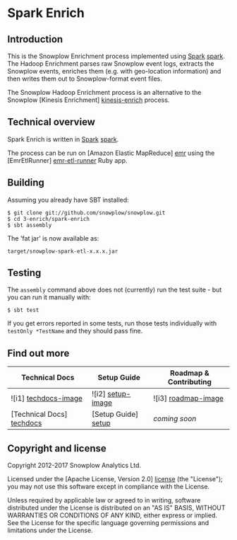 # Spark Enrich

## Introduction

This is the Snowplow Enrichment process implemented using [Spark] [spark]. The Hadoop Enrichment parses raw Snowplow event logs, extracts the Snowplow events, enriches them (e.g. with geo-location information) and then writes them out to Snowplow-format event files.

The Snowplow Hadoop Enrichment process is an alternative to the Snowplow [Kinesis Enrichment] [kinesis-enrich] process.

## Technical overview

Spark Enrich is written in [Spark] [spark].

The process can be run on [Amazon Elastic MapReduce] [emr] using the [EmrEtlRunner] [emr-etl-runner] Ruby app.

## Building

Assuming you already have SBT installed:

    $ git clone git://github.com/snowplow/snowplow.git
    $ cd 3-enrich/spark-enrich
    $ sbt assembly

The 'fat jar' is now available as:

    target/snowplow-spark-etl-x.x.x.jar

## Testing

The `assembly` command above does not (currently) run the test suite - but you can run it manually with:

    $ sbt test

If you get errors reported in some tests, run those tests individually with `testOnly *TestName` and they should pass fine.

## Find out more

| Technical Docs              | Setup Guide           | Roadmap & Contributing               |         
|-----------------------------|-----------------------|--------------------------------------|
| ![i1] [techdocs-image]      | ![i2] [setup-image]   | ![i3] [roadmap-image]                |
| [Technical Docs] [techdocs] | [Setup Guide] [setup] | _coming soon_                        |

## Copyright and license

Copyright 2012-2017 Snowplow Analytics Ltd.

Licensed under the [Apache License, Version 2.0] [license] (the "License");
you may not use this software except in compliance with the License.

Unless required by applicable law or agreed to in writing, software
distributed under the License is distributed on an "AS IS" BASIS,
WITHOUT WARRANTIES OR CONDITIONS OF ANY KIND, either express or implied.
See the License for the specific language governing permissions and
limitations under the License.

[spark]: http://spark.apache.org/
[snowplow]: http://snowplowanalytics.com
[kinesis-enrich]: https://github.com/snowplow/snowplow/tree/master/3-enrich/scala-kinesis-enrich
[emr]: http://aws.amazon.com/elasticmapreduce/
[emr-etl-runner]: https://github.com/snowplow/snowplow/tree/master/3-enrich/emr-etl-runner

[techdocs-image]: https://d3i6fms1cm1j0i.cloudfront.net/github/images/techdocs.png
[setup-image]: https://d3i6fms1cm1j0i.cloudfront.net/github/images/setup.png
[roadmap-image]: https://d3i6fms1cm1j0i.cloudfront.net/github/images/roadmap.png
[techdocs]: https://github.com/snowplow/snowplow/wiki/The-Enrichment-Process
[setup]: https://github.com/snowplow/snowplow/wiki/setting-up-EmrEtlRunner

[license]: http://www.apache.org/licenses/LICENSE-2.0
